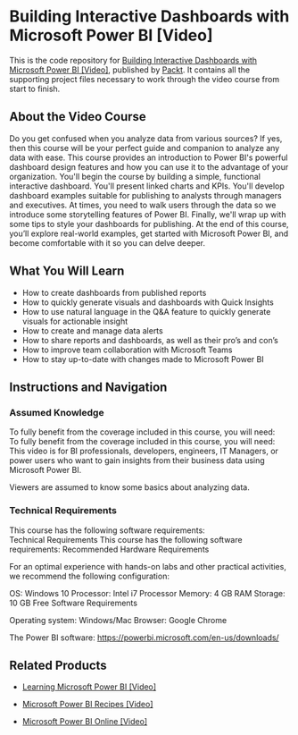 # Building Interactive Dashboards with Microsoft Power BI [Video]
This is the code repository for [Building Interactive Dashboards with Microsoft Power BI [Video]](https://www.packtpub.com/virtualization-and-cloud/building-interactive-dashboards-microsoft-power-bi-video?utm_source=github&utm_medium=repository&utm_campaign=9781789612066), published by [Packt](https://www.packtpub.com/?utm_source=github). It contains all the supporting project files necessary to work through the video course from start to finish.
## About the Video Course
Do you get confused when you analyze data from various sources? If yes, then this course will be your perfect guide and companion to analyze any data with ease. 
This course provides an introduction to Power BI's powerful dashboard design features and how you can use it to the advantage of your organization. You'll begin the course by building a simple, functional interactive dashboard. You'll present linked charts and KPIs. You'll develop dashboard examples suitable for publishing to analysts through managers and executives. At times, you need to walk users through the data so we introduce some storytelling features of Power BI. Finally, we'll wrap up with some tips to style your dashboards for publishing.
At the end of this course, you’ll explore real-world examples, get started with Microsoft Power BI, and become comfortable with it so you can delve deeper.

<H2>What You Will Learn</H2>
<DIV class=book-info-will-learn-text>
<UL>
<LI>How to create dashboards from published reports 
<LI>How to quickly generate visuals and dashboards with Quick Insights 
<LI>How to use natural language in the Q&amp;A feature to quickly generate visuals for actionable insight 
<LI>How to create and manage data alerts 
<LI>How to share reports and dashboards, as well as their pro’s and con’s 
<LI>How to improve team collaboration with Microsoft Teams 
<LI>How to stay up-to-date with changes made to Microsoft Power BI </LI></UL></DIV>

## Instructions and Navigation
### Assumed Knowledge
To fully benefit from the coverage included in this course, you will need:<br/>
To fully benefit from the coverage included in this course, you will need:
This video is for BI professionals, developers, engineers, IT Managers, or power users who want to gain insights from their business data using Microsoft Power BI.

Viewers are assumed to know some basics about analyzing data.
### Technical Requirements
This course has the following software requirements:<br/>
Technical Requirements
This course has the following software requirements:
Recommended Hardware Requirements

For an optimal experience with hands-on labs and other practical activities, we recommend the following configuration:

OS: Windows 10 Processor: Intel i7 Processor Memory: 4 GB RAM Storage: 10 GB Free Software Requirements

Operating system: Windows/Mac Browser: Google Chrome

The Power BI software: https://powerbi.microsoft.com/en-us/downloads/

## Related Products
* [Learning Microsoft Power BI [Video]](https://www.packtpub.com/big-data-and-business-intelligence/learning-microsoft-power-bi-video?utm_source=github&utm_medium=repository&utm_campaign=9781789347104)

* [Microsoft Power BI Recipes [Video]](https://www.packtpub.com/big-data-and-business-intelligence/microsoft-power-bi-recipes-video?utm_source=github&utm_medium=repository&utm_campaign=9781788291217)

* [Microsoft Power BI Online [Video]](https://www.packtpub.com/big-data-and-business-intelligence/microsoft-power-bi-online-video?utm_source=github&utm_medium=repository&utm_campaign=9781788295352)

